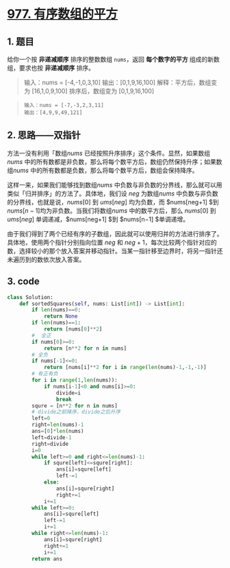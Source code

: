 # [977. 有序数组的平方](https://leetcode-cn.com/problems/squares-of-a-sorted-array/)

## 1. 题目

给你一个按 **非递减顺序** 排序的整数数组 `nums`，返回 **每个数字的平方** 组成的新数组，要求也按 **非递减顺序** 排序。

> 输入：nums = [-4,-1,0,3,10]
> 输出：[0,1,9,16,100]
> 解释：平方后，数组变为 [16,1,0,9,100]
> 排序后，数组变为 [0,1,9,16,100]

> ```
> 输入：nums = [-7,-3,2,3,11]
> 输出：[4,9,9,49,121]
> ```

## 2. 思路——双指针

方法一没有利用「数组$nums$ 已经按照升序排序」这个条件。显然，如果数组$nums$ 中的所有数都是非负数，那么将每个数平方后，数组仍然保持升序；如果数组$nums$ 中的所有数都是负数，那么将每个数平方后，数组会保持降序。

这样一来，如果我们能够找到数组$nums$ 中负数与非负数的分界线，那么就可以用类似「归并排序」的方法了。具体地，我们设 $neg$ 为数组$nums$ 中负数与非负数的分界线，也就是说，$nums[0]$ 到 $ums[neg]$ 均为负数，而 $nums[neg+1] $到 $nums[n−1]$均为非负数。当我们将数组$nums$ 中的数平方后，那么 $nums[0]$ 到 $ums[neg]$ 单调递减，$nums[neg+1] $到 $nums[n−1] $单调递增。

由于我们得到了两个已经有序的子数组，因此就可以使用归并的方法进行排序了。具体地，使用两个指针分别指向位置 $neg$ 和 $neg+1$，每次比较两个指针对应的数，选择较小的那个放入答案并移动指针。当某一指针移至边界时，将另一指针还未遍历到的数依次放入答案。

## 3. code

```python
class Solution:
    def sortedSquares(self, nums: List[int]) -> List[int]:
        if len(nums)==0:
            return None
        if len(nums)==1:
            return [nums[0]**2]
        #  全正
        if nums[0]>=0:
            return [n**2 for n in nums]
        # 全负
        if nums[-1]<=0:
            return [nums[i]**2 for i in range(len(nums)-1,-1,-1)]
        # 有正有负
        for i in range(1,len(nums)):
            if nums[i-1]<0 and nums[i]>=0:
                divide=i
                break
        squre = [n**2 for n in nums]
        # divide之前降序，divide之后升序
        left=0
        right=len(nums)-1
        ans=[0]*len(nums)
        left=divide-1
        right=divide
        i=0
        while left>=0 and right<=len(nums)-1:
            if squre[left]<=squre[right]:
                ans[i]=squre[left]
                left-=1
            else:
                ans[i]=squre[right]
                right+=1
            i+=1
        while left>=0:
            ans[i]=squre[left]
            left-=1
            i+=1
        while right<=len(nums)-1:
            ans[i]=squre[right]
            right+=1
            i+=1
        return ans
```

